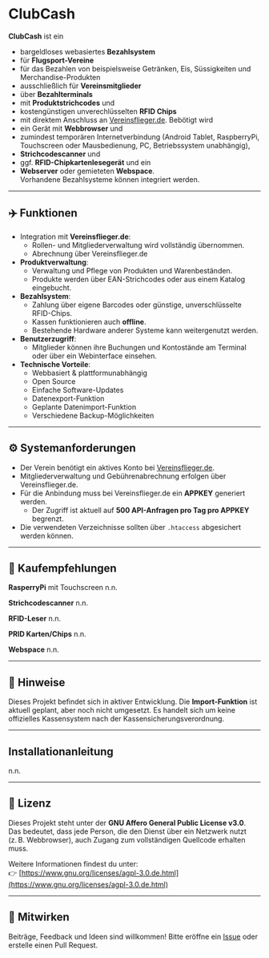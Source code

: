 # ClubCash

**ClubCash** ist ein 
- bargeldloses webasiertes **Bezahlsystem**
- für **Flugsport-Vereine**
- für das Bezahlen von beispielsweise Getränken, Eis, Süssigkeiten und Merchandise-Produkten
- ausschließlich für **Vereinsmitglieder**
- über **Bezahlterminals**
- mit **Produktstrichcodes** und
- kostengünstigen unverechlüsselten **RFID Chips**
- mit direktem Anschluss an [Vereinsflieger.de](https://www.vereinsflieger.de).
Bebötigt wird
- ein Gerät mit **Webbrowser** und
- zumindest temporären Internetverbindung (Android Tablet,  RaspberryPi, Touchscreen oder Mausbedienung, PC, Betriebssystem unabhängig),
- **Strichcodescanner** und
- ggf. **RFID-Chipkartenlesegerät** und ein
- **Webserver** oder gemieteten **Webspace**.  
Vorhandene Bezahlsysteme können integriert werden.

---

## ✈️ Funktionen

- Integration mit **Vereinsflieger.de**:
  - Rollen- und Mitgliederverwaltung wird vollständig übernommen.
  - Abrechnung über Vereinsflieger.de
- **Produktverwaltung**:
  - Verwaltung und Pflege von Produkten und Warenbeständen.
  - Produkte werden über EAN-Strichcodes oder aus einem Katalog eingebucht.
- **Bezahlsystem**:
  - Zahlung über eigene Barcodes oder günstige, unverschlüsselte RFID-Chips.
  - Kassen funktionieren auch **offline**.
  - Bestehende Hardware anderer Systeme kann weitergenutzt werden.
- **Benutzerzugriff**:
  - Mitglieder können ihre Buchungen und Kontostände am Terminal oder über ein Webinterface einsehen.
- **Technische Vorteile**:
  - Webbasiert & plattformunabhängig
  - Open Source
  - Einfache Software-Updates
  - Datenexport-Funktion
  - Geplante Datenimport-Funktion
  - Verschiedene Backup-Möglichkeiten

---

## ⚙️ Systemanforderungen

- Der Verein benötigt ein aktives Konto bei [Vereinsflieger.de](https://www.vereinsflieger.de).
- Mitgliederverwaltung und Gebührenabrechnung erfolgen über Vereinsflieger.de.
- Für die Anbindung muss bei Vereinsflieger.de ein **APPKEY** generiert werden.
  - Der Zugriff ist aktuell auf **500 API-Anfragen pro Tag pro APPKEY** begrenzt.
- Die verwendeten Verzeichnisse sollten über `.htaccess` abgesichert werden können.

---

## 🛒 Kaufempfehlungen

**RasperryPi**
mit Touchscreen
n.n.

**Strichcodescanner**
n.n.

**RFID-Leser**
n.n.

**PRID Karten/Chips**
n.n.

**Webspace**
n.n.

---

## 📝 Hinweise

Dieses Projekt befindet sich in aktiver Entwicklung. Die **Import-Funktion** ist aktuell geplant, aber noch nicht umgesetzt.
Es handelt sich um keine offizielles Kassensystem nach der Kassensicherungsverordnung.

---

## Installationanleitung

n.n.

---

## 📄 Lizenz

Dieses Projekt steht unter der **GNU Affero General Public License v3.0**.  
Das bedeutet, dass jede Person, die den Dienst über ein Netzwerk nutzt (z. B. Webbrowser), auch Zugang zum vollständigen Quellcode erhalten muss.

Weitere Informationen findest du unter:  
👉 [https://www.gnu.org/licenses/agpl-3.0.de.html](https://www.gnu.org/licenses/agpl-3.0.de.html)

---

## 🤝 Mitwirken

Beiträge, Feedback und Ideen sind willkommen! Bitte eröffne ein [Issue](https://github.com/MaScho75/clubcash/issues) oder erstelle einen Pull Request.
